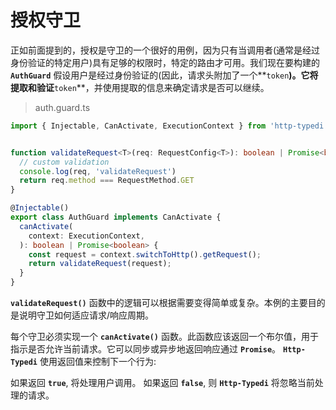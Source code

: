 # 授权守卫

正如前面提到的，授权是守卫的一个很好的用例，因为只有当调用者(通常是经过身份验证的特定用户)具有足够的权限时，特定的路由才可用。我们现在要构建的 **`AuthGuard`** 假设用户是经过身份验证的(因此，请求头附加了一个**`token`**)。它将提取和验证**`token`**，并使用提取的信息来确定请求是否可以继续。

> auth.guard.ts

```ts
import { Injectable, CanActivate, ExecutionContext } from 'http-typedi';


function validateRequest<T>(req: RequestConfig<T>): boolean | Promise<boolean> {
  // custom validation
  console.log(req, 'validateRequest')
  return req.method === RequestMethod.GET
}

@Injectable()
export class AuthGuard implements CanActivate {
  canActivate(
    context: ExecutionContext,
  ): boolean | Promise<boolean> {
    const request = context.switchToHttp().getRequest();
    return validateRequest(request);
  }
}
```

**`validateRequest()`** 函数中的逻辑可以根据需要变得简单或复杂。本例的主要目的是说明守卫如何适应请求/响应周期。

每个守卫必须实现一个 **`canActivate()`** 函数。此函数应该返回一个布尔值，用于指示是否允许当前请求。它可以同步或异步地返回响应通过 **`Promise`**。 **`Http-Typedi`** 使用返回值来控制下一个行为:

如果返回 **`true`**, 将处理用户调用。
如果返回 **`false`**, 则 **`Http-Typedi`** 将忽略当前处理的请求。